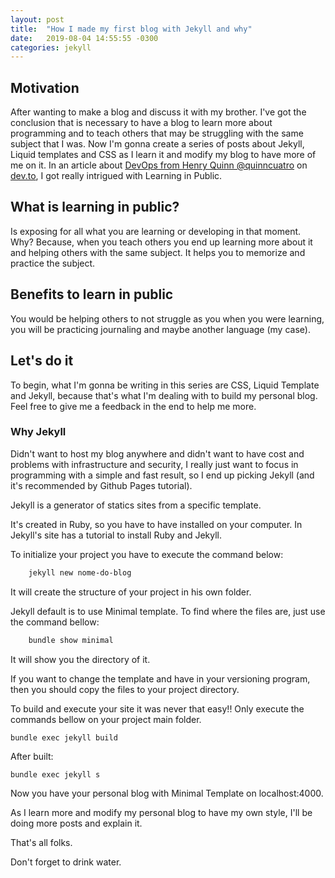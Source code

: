 ```yaml
---
layout: post
title:  "How I made my first blog with Jekyll and why"
date:   2019-08-04 14:55:55 -0300
categories: jekyll
---
```

## Motivation

After wanting to make a blog and discuss it with my brother. I've got the conclusion that is necessary to have a blog to learn more about programming and to teach others that may be struggling with the same subject that I was. Now I'm gonna create a series of posts about Jekyll, Liquid templates and CSS as I learn it and modify my blog to have more of me on it. In an article about [DevOps from Henry Quinn @quinncuatro](https://dev.to/quinncuatro/learning-devops-in-public-c26) on [dev.to](http://dev.to), I got really intrigued with Learning in Public.

## What is learning in public?

Is exposing for all what you are learning or developing in that moment. Why? Because, when you teach others you end up learning more about it and helping others with the same subject. It helps you to memorize and practice the subject.

## Benefits to learn in public

You would be helping others to not struggle as you when you were learning, you will be practicing journaling and maybe another language (my case).

## Let's do it

To begin, what I'm gonna be writing in this series are CSS, Liquid Template and Jekyll, because that's what I'm dealing with to build my personal blog. Feel free to give me a feedback in the end to help me more.

### Why Jekyll

Didn't want to host my blog anywhere and didn't want to have cost and problems with infrastructure and security, I really just want to focus in programming with a simple and fast result, so I end up picking Jekyll (and it's recommended by Github Pages tutorial).

Jekyll is a generator of statics sites from a specific template.

It's created in Ruby, so you have to have installed on your computer. In Jekyll's site has a tutorial to install Ruby and Jekyll.

To initialize your project you have to execute the command below:

```bash
    jekyll new nome-do-blog
```

It will create the structure of your project in his own folder.

Jekyll default is to use Minimal template. To find where the files are, just use the command bellow:

```bash
    bundle show minimal
```

It will show you the directory of it.

If you want to change the template and have in your versioning program, then you should copy the files to your project directory.

To build and execute your site it was never that easy!! Only execute the commands bellow on your project main folder.

    bundle exec jekyll build

After built:

    bundle exec jekyll s

Now you have your personal blog with Minimal Template on localhost:4000.

As I learn more and modify my personal blog to have my own style, I'll be doing more posts and explain it. 

That's all folks.

Don't forget to drink water.

